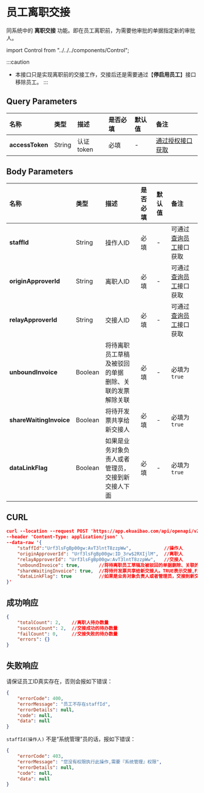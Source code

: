 # 员工离职交接
同系统中的 **离职交接** 功能。即在员工离职前，为需要他审批的单据指定新的审批人。

import Control from "../../../components/Control";

<Control
method="POST"
url="/api/openapi/v2/flows/relay"
/>

:::caution
- 本接口只是实现离职前的交接工作，交接后还是需要通过【**停启用员工**】接口移除员工。
:::

## Query Parameters

| 名称 | 类型 | 描述 | 是否必填 | 默认值 | 备注 |
| :--- | :--- | :--- | :--- |:--- | :--- |
| **accessToken** | String | 认证token | 必填 | - | [通过授权接口获取](/docs/open-api/getting-started/auth) |

## Body Parameters
| 名称 | 类型 | 描述 | 是否必填 | 默认值 | 备注 |
| :--- | :--- | :--- | :--- |:--- | :--- |
| **staffId**             | String  | 操作人ID | 必填 | - | 可通过[查询员工](/docs/open-api/corporation/get-staff-ids)接口获取 |
| **originApproverId**    | String  | 离职人ID | 必填 | - | 可通过[查询员工](/docs/open-api/corporation/get-staff-ids)接口获取 |
| **relayApproverId**     | String  | 交接人ID | 必填 | - | 可通过[查询员工](/docs/open-api/corporation/get-staff-ids)接口获取 |
| **unboundInvoice**      | Boolean | 将待离职员工草稿及被驳回的单据<br/>删除、关联的发票解除关联 | 必填 | - | 必填为 `true` |
| **shareWaitingInvoice** | Boolean | 将待开发票共享给新交接人                              | 必填 | - | 必填为 `true` |
| **dataLinkFlag**        | Boolean | 如果是业务对象负责人或者管理员，<br/>交接到新交接人下面    | 必填 | - | 必填为 `true` |

## CURL
```json
curl --location --request POST 'https://app.ekuaibao.com/api/openapi/v2/flows/relay?accessToken=ID_3sO$Kmh3ALw:Urf3lsFgBp00gw' \
--header 'Content-Type: application/json' \
--data-raw '{
    "staffId":"Urf3lsFgBp00gw:AvT3lntT8zzpWw",            //操作人
    "originApproverId": "Urf3lsFgBp00gw:ID_3rw$2RXIjlM",  //离职人
    "relayApproverId": "Urf3lsFgBp00gw:AvT3lntT8zzpWw",   //交接人
    "unboundInvoice": true,       //将待离职员工草稿及被驳回的单据删除、关联的发票解除关联。TRUE表示交接,FALSE表示不交接  必填为true
    "shareWaitingInvoice": true,  //将待开发票共享给新交接人。TRUE表示交接,FALSE表示不交接  必填为true
    "dataLinkFlag": true          //如果是业务对象负责人或者管理员，交接到新交接人下面。TRUE表示交接,FALSE表示不交接  必填为true
}'
```

## 成功响应
```json
{
    "totalCount": 2,    //离职人待办数量
    "successCount": 2,  //交接成功的待办数量
    "failCount": 0,     //交接失败的待办数量
    "errors": {}
}
```

## 失败响应
请保证员工ID真实存在，否则会报如下错误：
```json
{
    "errorCode": 400,
    "errorMessage": "员工不存在staffId",
    "errorDetails": null,
    "code": null,
    "data": null
}
```
`staffId(操作人)` 不是“系统管理”员的话，报如下错误：
```json
{
    "errorCode": 403,
    "errorMessage": "您没有权限执行此操作,需要『系统管理』权限",
    "errorDetails": null,
    "code": null,
    "data": null
}
```